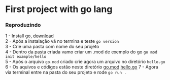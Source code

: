 # First project with go lang

### Reproduzindo

1 - Install go,  [download](https://go.dev/doc/install)  
2 - Após a instalação vá no termina e teste `go version`  
3 - Crie uma pasta com nome do seu projeto  
4 - Dentro da pasta criada vamo criar um .mod de exemplo do go `go mod init example/hello`  
5 - Após o arquivo `go.mod` criado crie agora um arquivo no diretório `hello.go`
6 - Os aquivos e códigos estão neste diretório [go.mod]()  [hello.go]()
7 - Agora via terminal entre na pasta do seu projeto e rode `go run .`

